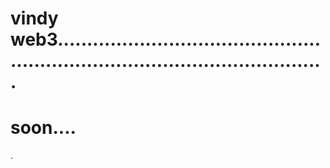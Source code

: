 # vindy web3...................................................................................................
# soon....
.

